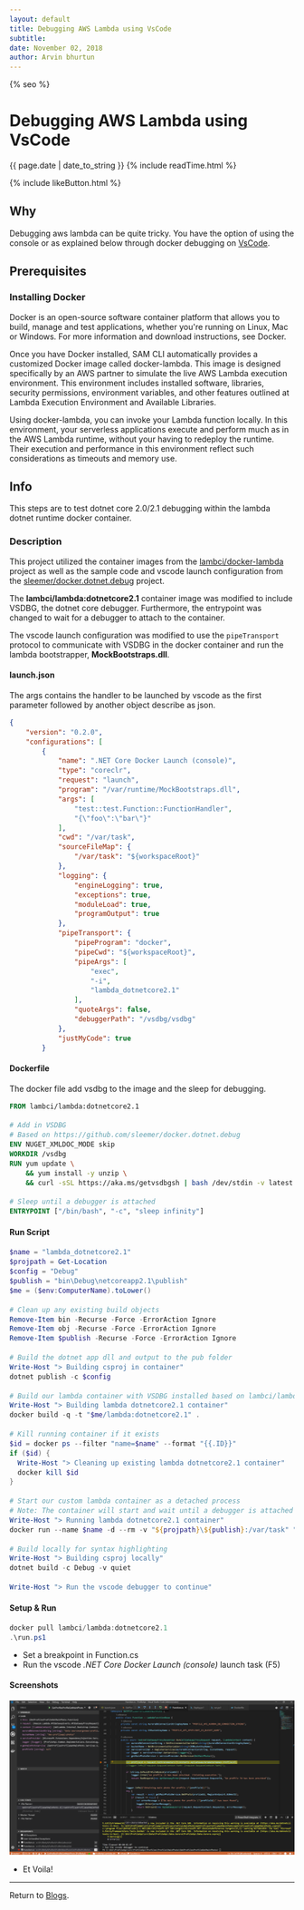 ```yaml
---
layout: default
title: Debugging AWS Lambda using VsCode
subtitle:
date: November 02, 2018
author: Arvin bhurtun
---
```

{% seo %}

# Debugging AWS Lambda using VsCode

{{ page.date | date_to_string }} {% include readTime.html %}

{% include likeButton.html %}

## Why

Debugging aws lambda can be quite tricky. You have the option of using the console or as explained below through docker debugging on [VsCode](https://code.visualstudio.com/).

## Prerequisites

### Installing Docker

Docker is an open-source software container platform that allows you to build, manage and test applications, whether you're running on Linux, Mac or Windows. For more information and download instructions, see Docker.

Once you have Docker installed, SAM CLI automatically provides a customized Docker image called docker-lambda. This image is designed specifically by an AWS partner to simulate the live AWS Lambda execution environment. This environment includes installed software, libraries, security permissions, environment variables, and other features outlined at Lambda Execution Environment and Available Libraries.

Using docker-lambda, you can invoke your Lambda function locally. In this environment, your serverless applications execute and perform much as in the AWS Lambda runtime, without your having to redeploy the runtime. Their execution and performance in this environment reflect such considerations as timeouts and memory use.

## Info

This steps are to test dotnet core 2.0/2.1 debugging within the lambda dotnet runtime docker container.

### Description

This project utilized the container images from the [lambci/docker-lambda](https://github.com/lambci/docker-lambda/tree/master/examples/dotnetcore2.1) project as well as the sample code and vscode launch configuration from the [sleemer/docker.dotnet.debug](https://github.com/sleemer/docker.dotnet.debug) project.

The __lambci/lambda:dotnetcore2.1__ container image was modified to include VSDBG, the dotnet core debugger. Furthermore, the entrypoint was changed to wait for a debugger to attach to the container.

The vscode launch configuration was modified to use the `pipeTransport` protocol to communicate with VSDBG in the docker container and run the lambda bootstrapper, __MockBootstraps.dll__.

#### launch.json

The args contains the handler to be launched by vscode as the first parameter followed by another object describe as json.

```json
{
    "version": "0.2.0",
    "configurations": [
        {
            "name": ".NET Core Docker Launch (console)",
            "type": "coreclr",
            "request": "launch",
            "program": "/var/runtime/MockBootstraps.dll",
            "args": [
                "test::test.Function::FunctionHandler",
                "{\"foo\":\"bar\"}"
            ],
            "cwd": "/var/task",
            "sourceFileMap": {
                "/var/task": "${workspaceRoot}"
            },
            "logging": {
                "engineLogging": true,
                "exceptions": true,
                "moduleLoad": true,
                "programOutput": true
            },
            "pipeTransport": {
                "pipeProgram": "docker",
                "pipeCwd": "${workspaceRoot}",
                "pipeArgs": [
                    "exec",
                    "-i",
                    "lambda_dotnetcore2.1"
                ],
                "quoteArgs": false,
                "debuggerPath": "/vsdbg/vsdbg"
            },
            "justMyCode": true
        }
```

#### Dockerfile

The docker file add vsdbg to the image and the sleep for debugging.

```dockerfile
FROM lambci/lambda:dotnetcore2.1

# Add in VSDBG
# Based on https://github.com/sleemer/docker.dotnet.debug
ENV NUGET_XMLDOC_MODE skip
WORKDIR /vsdbg
RUN yum update \
    && yum install -y unzip \
    && curl -sSL https://aka.ms/getvsdbgsh | bash /dev/stdin -v latest -l /vsdbg

# Sleep until a debugger is attached
ENTRYPOINT ["/bin/bash", "-c", "sleep infinity"]

```

#### Run Script

```powershell
$name = "lambda_dotnetcore2.1"
$projpath = Get-Location
$config = "Debug"
$publish = "bin\Debug\netcoreapp2.1\publish"
$me = ($env:ComputerName).toLower()

# Clean up any existing build objects
Remove-Item bin -Recurse -Force -ErrorAction Ignore
Remove-Item obj -Recurse -Force -ErrorAction Ignore
Remove-Item $publish -Recurse -Force -ErrorAction Ignore

# Build the dotnet app dll and output to the pub folder
Write-Host "> Building csproj in container"
dotnet publish -c $config

# Build our lambda container with VSDBG installed based on lambci/lambda:dotnetcore2.1
Write-Host "> Building lambda dotnetcore2.1 container"
docker build -q -t "$me/lambda:dotnetcore2.1" .

# Kill running container if it exists
$id = docker ps --filter "name=$name" --format "{{.ID}}"
if ($id) {
  Write-Host "> Cleaning up existing lambda dotnetcore2.1 container"
  docker kill $id
}

# Start our custom lambda container as a detached process
# Note: The container will start and wait until a debugger is attached
Write-Host "> Running lambda dotnetcore2.1 container"
docker run --name $name -d --rm -v "${projpath}\${publish}:/var/task" "$me/lambda:dotnetcore2.1"

# Build locally for syntax highlighting
Write-Host "> Building csproj locally"
dotnet build -c Debug -v quiet

Write-Host "> Run the vscode debugger to continue"
```

#### Setup & Run

```powershell
docker pull lambci/lambda:dotnetcore2.1
.\run.ps1
```

- Set a breakpoint in Function.cs
- Run the vscode _.NET Core Docker Launch (console)_ launch task (F5)

#### Screenshots

![Debugging Lambda](../img/debugging_lambda.png "Debugging Lambda")

- Et Voila!

---

Return to [Blogs](../index.md).